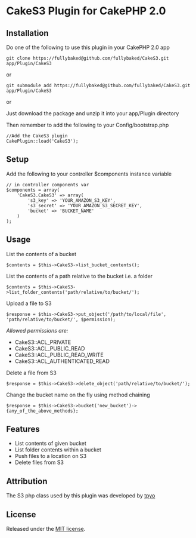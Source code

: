 # CakeS3 Plugin for CakePHP 2.0

## Installation

Do one of the following to use this plugin in your CakePHP 2.0 app

	git clone https://fullybaked@github.com/fullybaked/CakeS3.git app/Plugin/CakeS3
	
or

	git submodule add https://fullybaked@github.com/fullybaked/CakeS3.git app/Plugin/CakeS3
	
or

Just download the package and unzip it into your app/Plugin directory


Then remember to add the following to your Config/bootstrap.php

	//Add the CakeS3 plugin
	CakePlugin::load('CakeS3');

## Setup

Add the following to your controller $components instance variable
	
	// in controller components var
	$components = array(
		'CakeS3.CakeS3' => array(
			's3_key' => 'YOUR_AMAZON_S3_KEY',
			's3_secret' => 'YOUR_AMAZON_S3_SECRET_KEY',
			'bucket' => 'BUCKET_NAME'
		)
	);
	
## Usage
	
List the contents of a bucket

	$contents = $this->CakeS3->list_bucket_contents();
	
List the contents of a path relative to the bucket i.e. a folder	

	$contents = $this->CakeS3->list_folder_contents('path/relative/to/bucket/');
	
Upload a file to S3
	
	$response = $this->CakeS3->put_object('/path/to/local/file', 'path/relative/to/bucket/', $permission);
	
_Allowed permissions are:_

 * CakeS3::ACL\_PRIVATE
 * CakeS3::ACL\_PUBLIC\_READ
 * CakeS3::ACL\_PUBLIC\_READ\_WRITE
 * CakeS3::ACL\_AUTHENTICATED\_READ
	

Delete a file from S3

	$response = $this->CakeS3->delete_object('path/relative/to/bucket/');
	
Change the bucket name on the fly using method chaining	

	$response = $this->CakeS3->bucket('new_bucket')->{any_of_the_above_methods};
	
	

## Features

* List contents of given bucket
* List folder contents within a bucket
* Push files to a location on S3 
* Delete files from S3

## Attribution

The S3 php class used by this plugin was developed by [tpyo](https://github.com/tpyo/amazon-s3-php-class)

## License

Released under the [MIT license](http://www.opensource.org/licenses/MIT).
